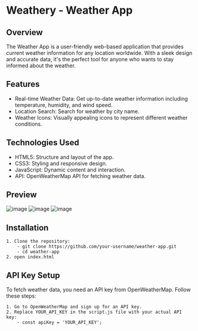 # Weathery - Weather App

## Overview 
The Weather App is a user-friendly web-based application that provides current weather information for any location worldwide. With a sleek design and accurate data, it's the perfect tool for anyone who wants to stay informed about the weather.

## Features 
- Real-time Weather Data: Get up-to-date weather information including temperature, humidity, and wind speed.
- Location Search: Search for weather by city name.
- Weather Icons: Visually appealing icons to represent different weather conditions.

## Technologies Used 
- HTML5: Structure and layout of the app.
- CSS3: Styling and responsive design.
- JavaScript: Dynamic content and interaction.
- API: OpenWeatherMap API for fetching weather data.

## Preview 
![image](https://github.com/Nesniw/Weathery-Weather-App/assets/109383763/ff187658-6042-4342-aa5e-c2efe7ab5d6e)
![image](https://github.com/Nesniw/Weathery-Weather-App/assets/109383763/c54112a4-7b6a-4402-93c8-ed2f4172a6ce)
![image](https://github.com/Nesniw/Weathery-Weather-App/assets/109383763/cbc39087-57e9-4c46-b730-a6c917e4aafd)

## Installation 
    1. Clone the repository:
        - git clone https://github.com/your-username/weather-app.git
        - cd weather-app
    2. open index.html

## API Key Setup 
To fetch weather data, you need an API key from OpenWeatherMap. Follow these steps:
    
    1. Go to OpenWeatherMap and sign up for an API key.
    2. Replace YOUR_API_KEY in the script.js file with your actual API key:
        - const apiKey = 'YOUR_API_KEY';
